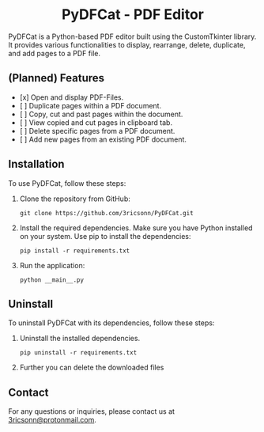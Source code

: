 <h1 align="center">PyDFCat - PDF Editor</h1>

PyDFCat is a Python-based PDF editor built using the CustomTkinter library. It provides various functionalities to
display, rearrange, delete, duplicate, and add pages to a PDF file.

## (Planned) Features

- \[x\] Open and display PDF-Files.
- \[ \] Duplicate pages within a PDF document.
- \[ \] Copy, cut and past pages within the document.
- \[ \] View copied and cut pages in clipboard tab.
- \[ \] Delete specific pages from a PDF document.
- \[ \] Add new pages from an existing PDF document.

## Installation

To use PyDFCat, follow these steps:

1. Clone the repository from GitHub:

   ```
   git clone https://github.com/3ricsonn/PyDFCat.git
   ```

1. Install the required dependencies. Make sure you have Python installed on your system. Use pip to install the
   dependencies:

   ```
   pip install -r requirements.txt
   ```

1. Run the application:

   ```
   python __main__.py
   ```

## Uninstall

To uninstall PyDFCat with its dependencies, follow these steps:

1. Uninstall the installed dependencies.
   ```
   pip uninstall -r requirements.txt
   ```
1. Further you can delete the downloaded files

## Contact

For any questions or inquiries, please contact us at 3ricsonn@protonmail.com.
